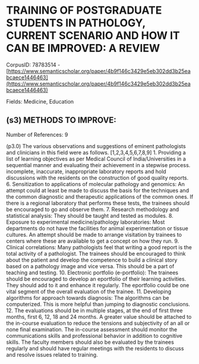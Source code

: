# TRAINING OF POSTGRADUATE STUDENTS IN PATHOLOGY, CURRENT SCENARIO AND HOW IT CAN BE IMPROVED: A REVIEW

CorpusID: 78783514 - [https://www.semanticscholar.org/paper/4b9f146c3429e5eb302dd3b25eabcaece1446463](https://www.semanticscholar.org/paper/4b9f146c3429e5eb302dd3b25eabcaece1446463)

Fields: Medicine, Education

## (s3) METHODS TO IMPROVE:
Number of References: 9

(p3.0) The various observations and suggestions of eminent pathologists and clinicians in this field were as follows. [1,2,3,4,5,6,7,8,9] 1. Providing a list of learning objectives as per Medical Council of India/Universities in a sequential manner and evaluating their achievement in a stepwise process. incomplete, inaccurate, inappropriate laboratory reports and hold discussions with the residents on the construction of good quality reports. 6. Sensitization to applications of molecular pathology and genomics: An attempt could at least be made to discuss the basis for the techniques and the common diagnostic and therapeutic applications of the common ones. If there is a regional laboratory that performs these tests, the trainees should be encouraged to go and observe them. 7. Research methodology and statistical analysis: They should be taught and tested as modules. 8. Exposure to experimental medicine/pathology laboratories: Most departments do not have the facilities for animal experimentation or tissue cultures. An attempt should be made to arrange visitation by trainees to centers where these are available to get a concept on how they run. 9. Clinical correlations: Many pathologists feel that writing a good report is the total activity of a pathologist. The trainees should be encouraged to think about the patient and develop the competence to build a clinical story based on a pathology image and vice versa. This should be a part of teaching and testing. 10. Electronic portfolio (e-portfolio): The trainees should be encouraged to develop an eportfolio of their learning activities. They should add to it and enhance it regularly. The eportfolio could be one vital segment of the overall evaluation of the trainee. 11. Developing algorithms for approach towards diagnosis: The algorithms can be computerized. This is more helpful than jumping to diagnostic conclusions. 12. The evaluations should be in multiple stages, at the end of first three months, first 6, 12, 18 and 24 months. A greater value should be attached to the in-course evaluation to reduce the tensions and subjectivity of an all or none final examination. The in-course assessment should monitor the communications skills and professional behavior in addition to cognitive skills. The faculty members should also be evaluated by the trainees regularly and should have regular meetings with the residents to discuss and resolve issues related to training.
